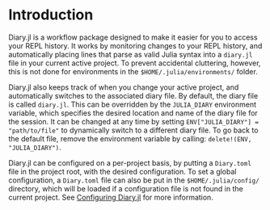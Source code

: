 # Introduction

Diary.jl is a workflow package designed to make it easier for you to access your REPL history.  It works by monitoring changes to your REPL history, and automatically placing lines that parse as valid Julia syntax into a `diary.jl` file in your current active project.  To prevent accidental cluttering, however, this is not done for environments in the `$HOME/.julia/environments/` folder.

Diary.jl also keeps track of when you change your active project, and automatically switches to the associated diary file.  By default, the diary file is called `diary.jl`.  This can be overridden by the `JULIA_DIARY` environment variable, which specifies the desired location and name of the diary file for the session.  It can be changed at any time by setting `ENV["JULIA_DIARY"] = "path/to/file"` to dynamically switch to a different diary file.  To go back to the default file, remove the environment variable by calling: `delete!(ENV, "JULIA_DIARY")`.

Diary.jl can be configured on a per-project basis, by putting a `Diary.toml` file in the project root, with the desired configuration.  To set a global configuration, a `Diary.toml` file can also be put in the `$HOME/.julia/config/` directory, which will be loaded if a configuration file is not found in the current project.  See [Configuring Diary.jl](@ref) for more information.
